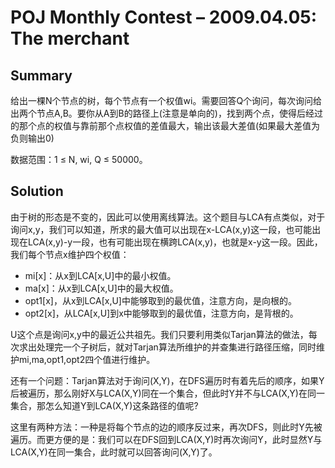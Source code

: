 # POJ Monthly Contest – 2009.04.05: The merchant

## Summary

给出一棵N个节点的树，每个节点有一个权值wi。需要回答Q个询问，每次询问给出两个节点A,B。要你从A到B的路径上(注意是单向的)，找到两个点，使得后经过的那个点的权值与靠前那个点权值的差值最大，输出该最大差值(如果最大差值为负则输出0)

数据范围：1 ≤ N, wi, Q ≤ 50000。
## Solution

由于树的形态是不变的，因此可以使用离线算法。这个题目与LCA有点类似，对于询问x,y，我们可以知道，所求的最大值可以出现在x-LCA(x,y)这一段，也可能出现在LCA(x,y)-y一段，也有可能出现在横跨LCA(x,y)，也就是x-y这一段。因此，我们每个节点x维护四个权值：

* mi[x]：从x到LCA[x,U]中的最小权值。
* ma[x]：从x到LCA[x,U]中的最大权值。
* opt1[x]，从x到LCA[x,U]中能够取到的最优值，注意方向，是向根的。
* opt2[x]，从LCA[x,U]到x中能够取到的最优值，注意方向，是背根的。

U这个点是询问x,y中的最近公共祖先。我们只要利用类似Tarjan算法的做法，每次求出处理完一个子树后，就对Tarjan算法所维护的并查集进行路径压缩，同时维护mi,ma,opt1,opt2四个值进行维护。

还有一个问题：Tarjan算法对于询问(X,Y)，在DFS遍历时有着先后的顺序，如果Y后被遍历，那么刚好X与LCA(X,Y)同在一个集合，但此时Y并不与LCA(X,Y)在同一集合，那怎么知道Y到LCA(X,Y)这条路径的值呢?

这里有两种方法：一种是将每个节点的边的顺序反过来，再次DFS，则此时Y先被遍历。而更方便的是：我们可以在DFS回到LCA(X,Y)时再次询问Y，此时显然Y与LCA(X,Y)在同一集合，此时就可以回答询问(X,Y)了。
